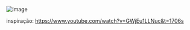 ![image](https://user-images.githubusercontent.com/83733895/127754839-047b6f7a-bdc3-4613-9230-8b25eba0e0d5.png)

inspiração: https://www.youtube.com/watch?v=GWjEu1LLNuc&t=1706s
